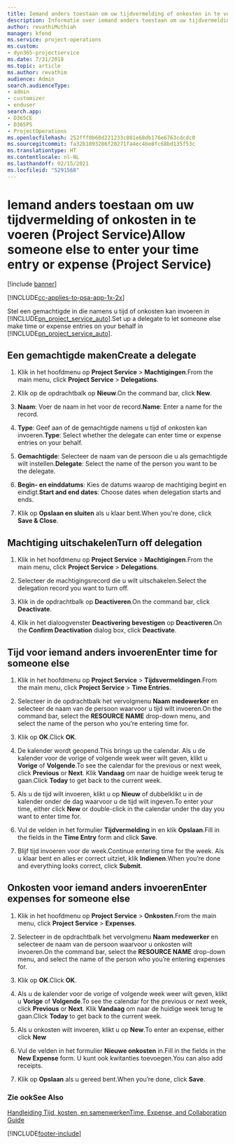 ```yaml
---
title: Iemand anders toestaan om uw tijdvermelding of onkosten in te voeren
description: Informatie over iemand anders toestaan om uw tijdvermelding of onkosten in te voeren in Project Service
author: revathiMuthiah
manager: kfend
ms.service: project-operations
ms.custom:
- dyn365-projectservice
ms.date: 7/31/2018
ms.topic: article
ms.author: revathim
audience: Admin
search.audienceType:
- admin
- customizer
- enduser
search.app:
- D365CE
- D365PS
- ProjectOperations
ms.openlocfilehash: 252fff0b60d221233c881e68db176e6763cdcdc0
ms.sourcegitcommit: fa32b1893286f20271fa4ec4be8fc68bd135f53c
ms.translationtype: HT
ms.contentlocale: nl-NL
ms.lasthandoff: 02/15/2021
ms.locfileid: "5291568"
---
```

# <a name="allow-someone-else-to-enter-your-time-entry-or-expense-project-service"></a><span data-ttu-id="9f5ab-103">Iemand anders toestaan om uw tijdvermelding of onkosten in te voeren (Project Service)</span><span class="sxs-lookup"><span data-stu-id="9f5ab-103">Allow someone else to enter your time entry or expense (Project Service)</span></span>

[!include [banner](../includes/psa-now-project-operations.md)]

[!INCLUDE[cc-applies-to-psa-app-1x-2x](../includes/cc-applies-to-psa-app-1x-2x.md)]

<span data-ttu-id="9f5ab-104">Stel een gemachtigde in die namens u tijd of onkosten kan invoeren in [!INCLUDE[pn_project_service_auto](../includes/pn-project-service-auto.md)].</span><span class="sxs-lookup"><span data-stu-id="9f5ab-104">Set up a delegate to let someone else make time or expense entries on your behalf in [!INCLUDE[pn_project_service_auto](../includes/pn-project-service-auto.md)].</span></span>  
  
## <a name="create-a-delegate"></a><span data-ttu-id="9f5ab-105">Een gemachtigde maken</span><span class="sxs-lookup"><span data-stu-id="9f5ab-105">Create a delegate</span></span>  
  
1.  <span data-ttu-id="9f5ab-106">Klik in het hoofdmenu op **Project Service** > **Machtigingen**.</span><span class="sxs-lookup"><span data-stu-id="9f5ab-106">From the main menu, click **Project Service** > **Delegations**.</span></span>  
  
2.  <span data-ttu-id="9f5ab-107">Klik op de opdrachtbalk op **Nieuw**.</span><span class="sxs-lookup"><span data-stu-id="9f5ab-107">On the command bar, click **New**.</span></span>  
  
3. <span data-ttu-id="9f5ab-108">**Naam**: Voer de naam in het voor de record.</span><span class="sxs-lookup"><span data-stu-id="9f5ab-108">**Name**: Enter a name for the record.</span></span>  
  
4. <span data-ttu-id="9f5ab-109">**Type**: Geef aan of de gemachtigde namens u tijd of onkosten kan invoeren.</span><span class="sxs-lookup"><span data-stu-id="9f5ab-109">**Type**: Select whether the delegate can enter time or expense entries on your behalf.</span></span>  
  
5. <span data-ttu-id="9f5ab-110">**Gemachtigde**: Selecteer de naam van de persoon die u als gemachtigde wilt instellen.</span><span class="sxs-lookup"><span data-stu-id="9f5ab-110">**Delegate**: Select the name of the person you want to be the delegate.</span></span>  
  
6. <span data-ttu-id="9f5ab-111">**Begin- en einddatums**: Kies de datums waarop de machtiging begint en eindigt.</span><span class="sxs-lookup"><span data-stu-id="9f5ab-111">**Start and end dates**: Choose dates when delegation starts and ends.</span></span>  
  
7.  <span data-ttu-id="9f5ab-112">Klik op **Opslaan en sluiten** als u klaar bent.</span><span class="sxs-lookup"><span data-stu-id="9f5ab-112">When you're done, click **Save & Close**.</span></span>  
  
## <a name="turn-off-delegation"></a><span data-ttu-id="9f5ab-113">Machtiging uitschakelen</span><span class="sxs-lookup"><span data-stu-id="9f5ab-113">Turn off delegation</span></span>  
  
1.  <span data-ttu-id="9f5ab-114">Klik in het hoofdmenu op **Project Service** > **Machtigingen**.</span><span class="sxs-lookup"><span data-stu-id="9f5ab-114">From the main menu, click **Project Service** > **Delegations**.</span></span>  
  
2.  <span data-ttu-id="9f5ab-115">Selecteer de machtigingsrecord die u wilt uitschakelen.</span><span class="sxs-lookup"><span data-stu-id="9f5ab-115">Select the delegation record you want to turn off.</span></span>  
  
3.  <span data-ttu-id="9f5ab-116">Klik in de opdrachtbalk op **Deactiveren**.</span><span class="sxs-lookup"><span data-stu-id="9f5ab-116">On the command bar, click **Deactivate**.</span></span>  
  
4.  <span data-ttu-id="9f5ab-117">Klik in het dialoogvenster **Deactivering bevestigen** op **Deactiveren**.</span><span class="sxs-lookup"><span data-stu-id="9f5ab-117">On the **Confirm Deactivation** dialog box, click **Deactivate**.</span></span>  
  
## <a name="enter-time-for-someone-else"></a><span data-ttu-id="9f5ab-118">Tijd voor iemand anders invoeren</span><span class="sxs-lookup"><span data-stu-id="9f5ab-118">Enter time for someone else</span></span>  
  
1.  <span data-ttu-id="9f5ab-119">Klik in het hoofdmenu op **Project Service** > **Tijdsvermeldingen**.</span><span class="sxs-lookup"><span data-stu-id="9f5ab-119">From the main menu, click **Project Service** > **Time Entries**.</span></span>  
  
2.  <span data-ttu-id="9f5ab-120">Selecteer in de opdrachtbalk het vervolgmenu **Naam medewerker** en selecteer de naam van de persoon waarvoor u tijd wilt invoeren.</span><span class="sxs-lookup"><span data-stu-id="9f5ab-120">On the command bar, select the **RESOURCE NAME** drop-down menu, and select the name of the person who you’re entering time for.</span></span>  
  
3.  <span data-ttu-id="9f5ab-121">Klik op **OK**.</span><span class="sxs-lookup"><span data-stu-id="9f5ab-121">Click **OK**.</span></span>  
  
4.  <span data-ttu-id="9f5ab-122">De kalender wordt geopend.</span><span class="sxs-lookup"><span data-stu-id="9f5ab-122">This brings up the calendar.</span></span> <span data-ttu-id="9f5ab-123">Als u de kalender voor de vorige of volgende week weer wilt geven, klikt u **Vorige** of **Volgende**.</span><span class="sxs-lookup"><span data-stu-id="9f5ab-123">To see the calendar for the previous or next week, click **Previous** or **Next**.</span></span> <span data-ttu-id="9f5ab-124">Klik **Vandaag** om naar de huidige week terug te gaan.</span><span class="sxs-lookup"><span data-stu-id="9f5ab-124">Click **Today** to get back to the current week.</span></span>  
  
5.  <span data-ttu-id="9f5ab-125">Als u de tijd wilt invoeren, klikt u op **Nieuw** of dubbelklikt u in de kalender onder de dag waarvoor u de tijd wilt ingeven.</span><span class="sxs-lookup"><span data-stu-id="9f5ab-125">To enter your time, either click **New** or double-click in the calendar under the day you want to enter time for.</span></span>  
  
6.  <span data-ttu-id="9f5ab-126">Vul de velden in het formulier **Tijdvermelding** in en klik **Opslaan**.</span><span class="sxs-lookup"><span data-stu-id="9f5ab-126">Fill in the fields in the **Time Entry** form and click **Save**.</span></span>  
  
7.  <span data-ttu-id="9f5ab-127">Blijf tijd invoeren voor de week.</span><span class="sxs-lookup"><span data-stu-id="9f5ab-127">Continue entering time for the week.</span></span> <span data-ttu-id="9f5ab-128">Als u klaar bent en alles er correct uitziet, klik **Indienen**.</span><span class="sxs-lookup"><span data-stu-id="9f5ab-128">When you’re done and everything looks correct, click **Submit**.</span></span>  
  
## <a name="enter-expenses-for-someone-else"></a><span data-ttu-id="9f5ab-129">Onkosten voor iemand anders invoeren</span><span class="sxs-lookup"><span data-stu-id="9f5ab-129">Enter expenses for someone else</span></span>  
  
1.  <span data-ttu-id="9f5ab-130">Klik in het hoofdmenu op **Project Service** > **Onkosten**.</span><span class="sxs-lookup"><span data-stu-id="9f5ab-130">From the main menu, click **Project Service** > **Expenses**.</span></span>  
  
2.  <span data-ttu-id="9f5ab-131">Selecteer in de opdrachtbalk het vervolgmenu **Naam medewerker** en selecteer de naam van de persoon waarvoor u onkosten wilt invoeren.</span><span class="sxs-lookup"><span data-stu-id="9f5ab-131">On the command bar, select the **RESOURCE NAME** drop-down menu, and select the name of the person who you’re entering expenses for.</span></span>  
  
3.  <span data-ttu-id="9f5ab-132">Klik op **OK**.</span><span class="sxs-lookup"><span data-stu-id="9f5ab-132">Click **OK**.</span></span>  
  
4.  <span data-ttu-id="9f5ab-133">Als u de kalender voor de vorige of volgende week weer wilt geven, klikt u **Vorige** of **Volgende**.</span><span class="sxs-lookup"><span data-stu-id="9f5ab-133">To see the calendar for the previous or next week, click **Previous** or **Next**.</span></span> <span data-ttu-id="9f5ab-134">Klik **Vandaag** om naar de huidige week terug te gaan.</span><span class="sxs-lookup"><span data-stu-id="9f5ab-134">Click **Today** to get back to the current week.</span></span>  
  
5.  <span data-ttu-id="9f5ab-135">Als u onkosten wilt invoeren, klikt u op **New**.</span><span class="sxs-lookup"><span data-stu-id="9f5ab-135">To enter an expense, either click **New**</span></span>  
  
6.  <span data-ttu-id="9f5ab-136">Vul de velden in het formulier **Nieuwe onkosten** in.</span><span class="sxs-lookup"><span data-stu-id="9f5ab-136">Fill in the fields in the **New Expense** form.</span></span> <span data-ttu-id="9f5ab-137">U kunt ook kwitanties toevoegen.</span><span class="sxs-lookup"><span data-stu-id="9f5ab-137">You can also add receipts.</span></span>  
  
7.  <span data-ttu-id="9f5ab-138">Klik op **Opslaan** als u gereed bent.</span><span class="sxs-lookup"><span data-stu-id="9f5ab-138">When you’re done, click **Save**.</span></span>  
  
### <a name="see-also"></a><span data-ttu-id="9f5ab-139">Zie ook</span><span class="sxs-lookup"><span data-stu-id="9f5ab-139">See Also</span></span>  
 [<span data-ttu-id="9f5ab-140">Handleiding Tijd, kosten, en samenwerken</span><span class="sxs-lookup"><span data-stu-id="9f5ab-140">Time, Expense, and Collaboration Guide</span></span>](../psa/time-expense-collaboration-guide.md)


[!INCLUDE[footer-include](../includes/footer-banner.md)]